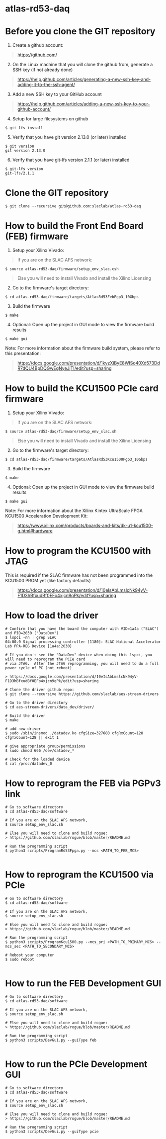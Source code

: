 # atlas-rd53-daq

<!--- ########################################################################################### -->

# Before you clone the GIT repository

1) Create a github account:
> https://github.com/

2) On the Linux machine that you will clone the github from, generate a SSH key (if not already done)
> https://help.github.com/articles/generating-a-new-ssh-key-and-adding-it-to-the-ssh-agent/

3) Add a new SSH key to your GitHub account
> https://help.github.com/articles/adding-a-new-ssh-key-to-your-github-account/

4) Setup for large filesystems on github

```
$ git lfs install
```

5) Verify that you have git version 2.13.0 (or later) installed 

```
$ git version
git version 2.13.0
```

6) Verify that you have git-lfs version 2.1.1 (or later) installed 

```
$ git-lfs version
git-lfs/2.1.1
```

<!--- ########################################################################################### -->

# Clone the GIT repository

```
$ git clone --recursive git@github.com:slaclab/atlas-rd53-daq
```

<!--- ########################################################################################### -->

# How to build the Front End Board (FEB) firmware 

1) Setup your Xilinx Vivado:

> If you are on the SLAC AFS network:

```
$ source atlas-rd53-daq/firmware/setup_env_slac.csh
```

> Else you will need to install Vivado and install the Xilinx Licensing

2) Go to the firmware's target directory:

```
$ cd atlas-rd53-daq/firmware/targets/AtlasRd53FebPgp3_10Gbps
```

3) Build the firmware

```
$ make
```

4) Optional: Open up the project in GUI mode to view the firmware build results

```
$ make gui
```

Note: For more information about the firmware build system, please refer to this presentation:

> https://docs.google.com/presentation/d/1kvzXiByE8WISo40Xd573DdR7dQU4BpDQGwEgNyeJjTI/edit?usp=sharing

<!--- ########################################################################################### -->

# How to build the KCU1500 PCIe card firmware 

1) Setup your Xilinx Vivado:

> If you are on the SLAC AFS network:

```
$ source atlas-rd53-daq/firmware/setup_env_slac.sh
```

> Else you will need to install Vivado and install the Xilinx Licensing

2) Go to the firmware's target directory:

```
$ cd atlas-rd53-daq/firmware/targets/AtlasRd53Kcu1500Pgp3_10Gbps
```

3) Build the firmware

```
$ make
```

4) Optional: Open up the project in GUI mode to view the firmware build results

```
$ make gui
```

Note: For more information about the Xilinx Kintex UltraScale FPGA KCU1500 Acceleration Development Kit:

> https://www.xilinx.com/products/boards-and-kits/dk-u1-kcu1500-g.html#hardware

<!--- ########################################################################################### -->

# How to program the KCU1500 with JTAG

This is required if the SLAC firmware has not been programmed into the KCU1500 PROM yet (like factory defaults)

> https://docs.google.com/presentation/d/10eIsAbLmslcNk94yV-F1D3hBfxudBf0EFo4xjcn9qPk/edit?usp=sharing

<!--- ########################################################################################### -->

# How to load the driver

```
# Confirm that you have the board the computer with VID=1a4a ("SLAC") and PID=2030 ("DataDev")
$ lspci -nn | grep SLAC
04:00.0 Signal processing controller [1180]: SLAC National Accelerator Lab PPA-REG Device [1a4a:2030]

# If you don't see the "DataDev" device when doing this lspci, you will need to reprogram the PCIe card
# via JTAG.  After the JTAG reprogramming, you will need to do a full power cycle of PC (not reboot)

> https://docs.google.com/presentation/d/10eIsAbLmslcNk94yV-F1D3hBfxudBf0EFo4xjcn9qPk/edit?usp=sharing

# Clone the driver github repo:
$ git clone --recursive https://github.com/slaclab/aes-stream-drivers

# Go to the driver directory
$ cd aes-stream-drivers/data_dev/driver/

# Build the driver
$ make

# add new driver
$ sudo /sbin/insmod ./datadev.ko cfgSize=327680 cfgRxCount=128 cfgTxCount=128 || exit 1

# give appropriate group/permissions
$ sudo chmod 666 /dev/datadev_*

# Check for the loaded device
$ cat /proc/datadev_0

```

<!--- ########################################################################################### -->

# How to reprogram the FEB via PGPv3 link

```
# Go to software directory
$ cd atlas-rd53-daq/software

# If you are on the SLAC AFS network, 
$ source setup_env_slac.sh

# Else you will need to clone and build rogue:
> https://github.com/slaclab/rogue/blob/master/README.md

# Run the programming script
$ python3 scripts/ProgramRd53Fpga.py --mcs <PATH_TO_FEB_MCS>
 
```

<!--- ########################################################################################### -->

# How to reprogram the KCU1500 via PCIe

```
# Go to software directory
$ cd atlas-rd53-daq/software

# If you are on the SLAC AFS network, 
$ source setup_env_slac.sh

# Else you will need to clone and build rogue:
> https://github.com/slaclab/rogue/blob/master/README.md

# Run the programming script
$ python3 scripts/ProgramKcu1500.py --mcs_pri <PATH_TO_PRIMARY_MCS> --mcs_sec <PATH_TO_SECONDARY_MCS>
 
# Reboot your computer
$ sudo reboot
 
```

<!--- ########################################################################################### -->

# How to run the FEB Development GUI

```
# Go to software directory
$ cd atlas-rd53-daq/software

# If you are on the SLAC AFS network, 
$ source setup_env_slac.sh

# Else you will need to clone and build rogue:
> https://github.com/slaclab/rogue/blob/master/README.md

# Run the programming script
$ python3 scripts/DevGui.py --guiType feb
 
```

<!--- ########################################################################################### -->

# How to run the PCIe Development GUI

```
# Go to software directory
$ cd atlas-rd53-daq/software

# If you are on the SLAC AFS network, 
$ source setup_env_slac.sh

# Else you will need to clone and build rogue:
> https://github.com/slaclab/rogue/blob/master/README.md

# Run the programming script
$ python3 scripts/DevGui.py --guiType pcie
 
```

<!--- ########################################################################################### -->
